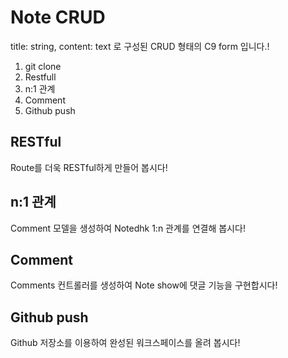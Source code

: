 # Note CRUD

title: string, content: text 로 구성된 CRUD 형태의 C9 form 입니다.!
1. git clone
2. Restfull
3. n:1 관계
4. Comment
5. Github push

## RESTful

Route를 더욱 RESTful하게 만들어 봅시다!

## n:1 관계

Comment 모델을 생성하여 Notedhk 1:n 관계를 연결해 봅시다!

## Comment

Comments 컨트롤러를 생성하여 Note show에 댓글 기능을 구현합시다!

## Github push

Github 저장소를 이용하여 완성된 워크스페이스를 올려 봅시다!


